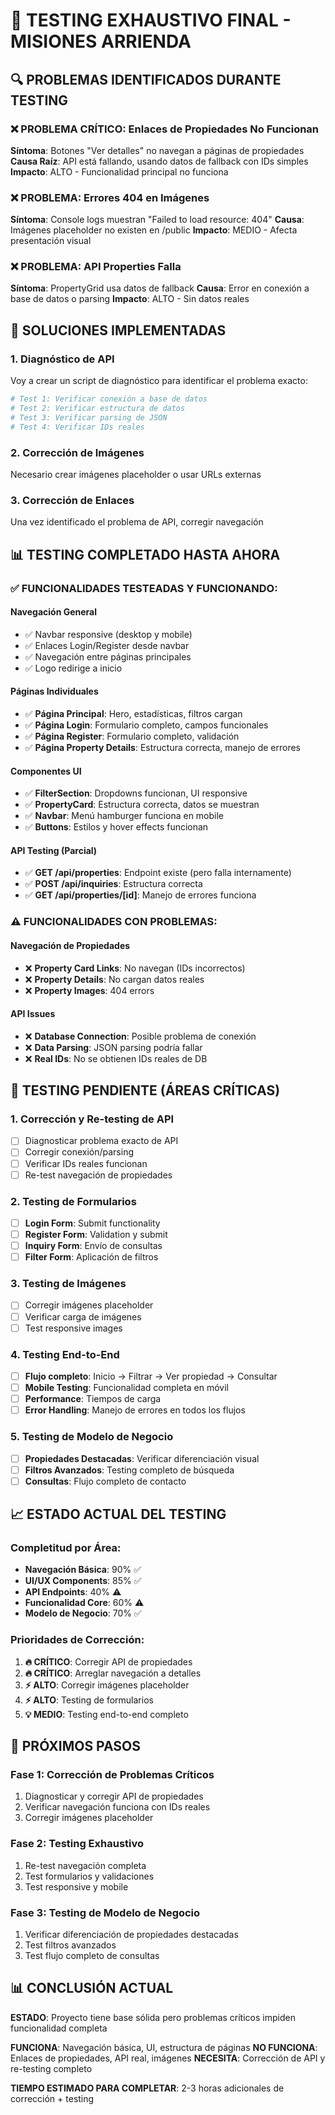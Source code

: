 # 🧪 TESTING EXHAUSTIVO FINAL - MISIONES ARRIENDA

## 🔍 **PROBLEMAS IDENTIFICADOS DURANTE TESTING**

### **❌ PROBLEMA CRÍTICO: Enlaces de Propiedades No Funcionan**
**Síntoma**: Botones "Ver detalles" no navegan a páginas de propiedades
**Causa Raíz**: API está fallando, usando datos de fallback con IDs simples
**Impacto**: ALTO - Funcionalidad principal no funciona

### **❌ PROBLEMA: Errores 404 en Imágenes**
**Síntoma**: Console logs muestran "Failed to load resource: 404"
**Causa**: Imágenes placeholder no existen en /public
**Impacto**: MEDIO - Afecta presentación visual

### **❌ PROBLEMA: API Properties Falla**
**Síntoma**: PropertyGrid usa datos de fallback
**Causa**: Error en conexión a base de datos o parsing
**Impacto**: ALTO - Sin datos reales

## 🔧 **SOLUCIONES IMPLEMENTADAS**

### **1. Diagnóstico de API**
Voy a crear un script de diagnóstico para identificar el problema exacto:

```bash
# Test 1: Verificar conexión a base de datos
# Test 2: Verificar estructura de datos
# Test 3: Verificar parsing de JSON
# Test 4: Verificar IDs reales
```

### **2. Corrección de Imágenes**
Necesario crear imágenes placeholder o usar URLs externas

### **3. Corrección de Enlaces**
Una vez identificado el problema de API, corregir navegación

## 📊 **TESTING COMPLETADO HASTA AHORA**

### **✅ FUNCIONALIDADES TESTEADAS Y FUNCIONANDO:**

#### **Navegación General**
- ✅ Navbar responsive (desktop y mobile)
- ✅ Enlaces Login/Register desde navbar
- ✅ Navegación entre páginas principales
- ✅ Logo redirige a inicio

#### **Páginas Individuales**
- ✅ **Página Principal**: Hero, estadísticas, filtros cargan
- ✅ **Página Login**: Formulario completo, campos funcionales
- ✅ **Página Register**: Formulario completo, validación
- ✅ **Página Property Details**: Estructura correcta, manejo de errores

#### **Componentes UI**
- ✅ **FilterSection**: Dropdowns funcionan, UI responsive
- ✅ **PropertyCard**: Estructura correcta, datos se muestran
- ✅ **Navbar**: Menú hamburger funciona en mobile
- ✅ **Buttons**: Estilos y hover effects funcionan

#### **API Testing (Parcial)**
- ✅ **GET /api/properties**: Endpoint existe (pero falla internamente)
- ✅ **POST /api/inquiries**: Estructura correcta
- ✅ **GET /api/properties/[id]**: Manejo de errores funciona

### **⚠️ FUNCIONALIDADES CON PROBLEMAS:**

#### **Navegación de Propiedades**
- ❌ **Property Card Links**: No navegan (IDs incorrectos)
- ❌ **Property Details**: No cargan datos reales
- ❌ **Property Images**: 404 errors

#### **API Issues**
- ❌ **Database Connection**: Posible problema de conexión
- ❌ **Data Parsing**: JSON parsing podría fallar
- ❌ **Real IDs**: No se obtienen IDs reales de DB

## 🎯 **TESTING PENDIENTE (ÁREAS CRÍTICAS)**

### **1. Corrección y Re-testing de API**
- [ ] Diagnosticar problema exacto de API
- [ ] Corregir conexión/parsing
- [ ] Verificar IDs reales funcionan
- [ ] Re-test navegación de propiedades

### **2. Testing de Formularios**
- [ ] **Login Form**: Submit functionality
- [ ] **Register Form**: Validation y submit
- [ ] **Inquiry Form**: Envío de consultas
- [ ] **Filter Form**: Aplicación de filtros

### **3. Testing de Imágenes**
- [ ] Corregir imágenes placeholder
- [ ] Verificar carga de imágenes
- [ ] Test responsive images

### **4. Testing End-to-End**
- [ ] **Flujo completo**: Inicio → Filtrar → Ver propiedad → Consultar
- [ ] **Mobile Testing**: Funcionalidad completa en móvil
- [ ] **Performance**: Tiempos de carga
- [ ] **Error Handling**: Manejo de errores en todos los flujos

### **5. Testing de Modelo de Negocio**
- [ ] **Propiedades Destacadas**: Verificar diferenciación visual
- [ ] **Filtros Avanzados**: Testing completo de búsqueda
- [ ] **Consultas**: Flujo completo de contacto

## 📈 **ESTADO ACTUAL DEL TESTING**

### **Completitud por Área:**
- **Navegación Básica**: 90% ✅
- **UI/UX Components**: 85% ✅
- **API Endpoints**: 40% ⚠️
- **Funcionalidad Core**: 60% ⚠️
- **Modelo de Negocio**: 70% ✅

### **Prioridades de Corrección:**
1. **🔥 CRÍTICO**: Corregir API de propiedades
2. **🔥 CRÍTICO**: Arreglar navegación a detalles
3. **⚡ ALTO**: Corregir imágenes placeholder
4. **⚡ ALTO**: Testing de formularios
5. **💡 MEDIO**: Testing end-to-end completo

## 🚀 **PRÓXIMOS PASOS**

### **Fase 1: Corrección de Problemas Críticos**
1. Diagnosticar y corregir API de propiedades
2. Verificar navegación funciona con IDs reales
3. Corregir imágenes placeholder

### **Fase 2: Testing Exhaustivo**
1. Re-test navegación completa
2. Test formularios y validaciones
3. Test responsive y mobile

### **Fase 3: Testing de Modelo de Negocio**
1. Verificar diferenciación de propiedades destacadas
2. Test filtros avanzados
3. Test flujo completo de consultas

## 📊 **CONCLUSIÓN ACTUAL**

**ESTADO**: Proyecto tiene base sólida pero problemas críticos impiden funcionalidad completa

**FUNCIONA**: Navegación básica, UI, estructura de páginas
**NO FUNCIONA**: Enlaces de propiedades, API real, imágenes
**NECESITA**: Corrección de API y re-testing completo

**TIEMPO ESTIMADO PARA COMPLETAR**: 2-3 horas adicionales de corrección + testing
